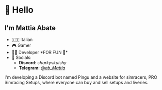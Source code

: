 # 👋 Hello
## I'm Mattia Abate
- 🇮🇹 Italian
- 🎮 Gamer
- 👨‍💻 Developer \*FOR FUN 🍦*
- 🔗 Socials:
  - **Discord**: *sharkyskuishy*
  - **Telegram**: [*@ab_Mattia*](https://t.me/ab_Mattia)

I'm developing a Discord bot named Pingu and a website for simracers, PRO Simracing Setups, where everyone can buy and sell setups and liveries.
